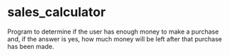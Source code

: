 # sales_calculator
Program to determine if the user has enough money to make a purchase and, if the answer is yes, how much money will be left after that purchase has been made. 
